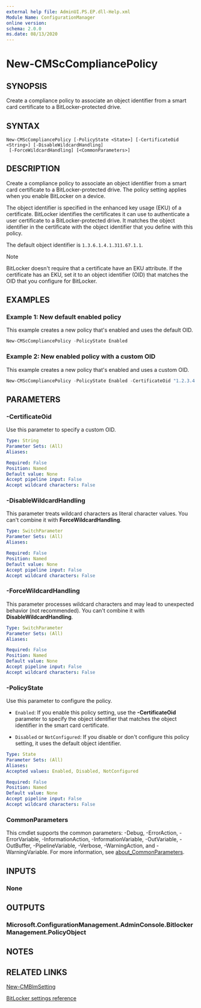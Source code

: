 ```yaml
---
external help file: AdminUI.PS.EP.dll-Help.xml
Module Name: ConfigurationManager
online version:
schema: 2.0.0
ms.date: 08/13/2020
---
```


# New-CMScCompliancePolicy

## SYNOPSIS

Create a compliance policy to associate an object identifier from a smart card certificate to a BitLocker-protected drive.

## SYNTAX

```
New-CMScCompliancePolicy [-PolicyState <State>] [-CertificateOid <String>] [-DisableWildcardHandling]
 [-ForceWildcardHandling] [<CommonParameters>]
```

## DESCRIPTION

Create a compliance policy to associate an object identifier from a smart card certificate to a BitLocker-protected drive. The policy setting applies when you enable BitLocker on a device.

The object identifier is specified in the enhanced key usage (EKU) of a certificate. BitLocker identifies the certificates it can use to authenticate a user certificate to a BitLocker-protected drive. It matches the object identifier in the certificate with the object identifier that you define with this policy.

The default object identifier is `1.3.6.1.4.1.311.67.1.1`.

> [!NOTE]
> BitLocker doesn't require that a certificate have an EKU attribute. If the certificate has an EKU, set it to an object identifier (OID) that matches the OID that you configure for BitLocker.

## EXAMPLES

### Example 1: New default enabled policy

This example creates a new policy that's enabled and uses the default OID.

```powershell
New-CMScCompliancePolicy -PolicyState Enabled
```

### Example 2: New enabled policy with a custom OID

This example creates a new policy that's enabled and uses a custom OID.

```powershell
New-CMScCompliancePolicy -PolicyState Enabled -CertificateOid "1.2.3.4.5.6.7.8.9"
```

## PARAMETERS

### -CertificateOid

Use this parameter to specify a custom OID.

```yaml
Type: String
Parameter Sets: (All)
Aliases:

Required: False
Position: Named
Default value: None
Accept pipeline input: False
Accept wildcard characters: False
```

### -DisableWildcardHandling

This parameter treats wildcard characters as literal character values. You can't combine it with **ForceWildcardHandling**.

```yaml
Type: SwitchParameter
Parameter Sets: (All)
Aliases:

Required: False
Position: Named
Default value: None
Accept pipeline input: False
Accept wildcard characters: False
```

### -ForceWildcardHandling

This parameter processes wildcard characters and may lead to unexpected behavior (not recommended). You can't combine it with **DisableWildcardHandling**.

```yaml
Type: SwitchParameter
Parameter Sets: (All)
Aliases:

Required: False
Position: Named
Default value: None
Accept pipeline input: False
Accept wildcard characters: False
```

### -PolicyState

Use this parameter to configure the policy.

- `Enabled`: If you enable this policy setting, use the **-CertificateOid** parameter to specify the object identifier that matches the object identifier in the smart card certificate.

- `Disabled` or `NotConfigured`: If you disable or don't configure this policy setting, it uses the default object identifier.

```yaml
Type: State
Parameter Sets: (All)
Aliases:
Accepted values: Enabled, Disabled, NotConfigured

Required: False
Position: Named
Default value: None
Accept pipeline input: False
Accept wildcard characters: False
```

### CommonParameters

This cmdlet supports the common parameters: -Debug, -ErrorAction, -ErrorVariable, -InformationAction, -InformationVariable, -OutVariable, -OutBuffer, -PipelineVariable, -Verbose, -WarningAction, and -WarningVariable. For more information, see [about_CommonParameters](http://go.microsoft.com/fwlink/?LinkID=113216).

## INPUTS

### None

## OUTPUTS

### Microsoft.ConfigurationManagement.AdminConsole.BitlockerManagement.PolicyObject

## NOTES

## RELATED LINKS

[New-CMBlmSetting](New-CMBlmSetting.md)

[BitLocker settings reference](https://docs.microsoft.com/mem/configmgr/protect/tech-ref/bitlocker/settings#validate-smart-card-certificate-usage-rule-compliance)
